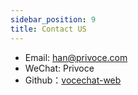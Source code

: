 ```yaml
---
sidebar_position: 9
title: Contact US
---
```


- Email: han@privoce.com
- WeChat: Privoce
- Github：[vocechat-web](https://github.com/Privoce/vocechat-web)
